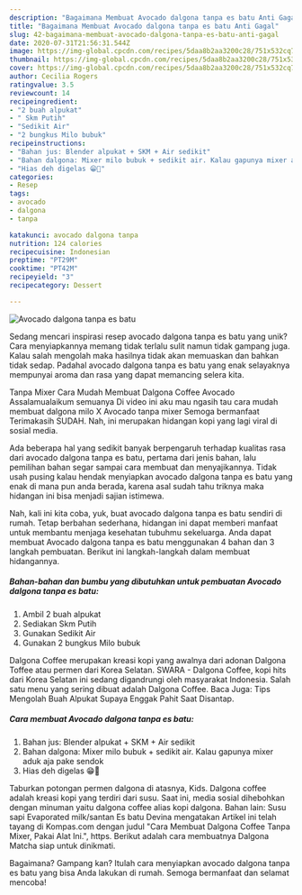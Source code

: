 ```yaml
---
description: "Bagaimana Membuat Avocado dalgona tanpa es batu Anti Gagal"
title: "Bagaimana Membuat Avocado dalgona tanpa es batu Anti Gagal"
slug: 42-bagaimana-membuat-avocado-dalgona-tanpa-es-batu-anti-gagal
date: 2020-07-31T21:56:31.544Z
image: https://img-global.cpcdn.com/recipes/5daa8b2aa3200c28/751x532cq70/avocado-dalgona-tanpa-es-batu-foto-resep-utama.jpg
thumbnail: https://img-global.cpcdn.com/recipes/5daa8b2aa3200c28/751x532cq70/avocado-dalgona-tanpa-es-batu-foto-resep-utama.jpg
cover: https://img-global.cpcdn.com/recipes/5daa8b2aa3200c28/751x532cq70/avocado-dalgona-tanpa-es-batu-foto-resep-utama.jpg
author: Cecilia Rogers
ratingvalue: 3.5
reviewcount: 14
recipeingredient:
- "2 buah alpukat"
- " Skm Putih"
- "Sedikit Air"
- "2 bungkus Milo bubuk"
recipeinstructions:
- "Bahan jus: Blender alpukat + SKM + Air sedikit"
- "Bahan dalgona: Mixer milo bubuk + sedikit air. Kalau gapunya mixer aduk aja pake sendok"
- "Hias deh digelas 😁🍹"
categories:
- Resep
tags:
- avocado
- dalgona
- tanpa

katakunci: avocado dalgona tanpa 
nutrition: 124 calories
recipecuisine: Indonesian
preptime: "PT29M"
cooktime: "PT42M"
recipeyield: "3"
recipecategory: Dessert

---
```



![Avocado dalgona tanpa es batu](https://img-global.cpcdn.com/recipes/5daa8b2aa3200c28/751x532cq70/avocado-dalgona-tanpa-es-batu-foto-resep-utama.jpg)

Sedang mencari inspirasi resep avocado dalgona tanpa es batu yang unik? Cara menyiapkannya memang tidak terlalu sulit namun tidak gampang juga. Kalau salah mengolah maka hasilnya tidak akan memuaskan dan bahkan tidak sedap. Padahal avocado dalgona tanpa es batu yang enak selayaknya mempunyai aroma dan rasa yang dapat memancing selera kita.

Tanpa Mixer Cara Mudah Membuat Dalgona Coffee Avocado Assalamualaikum semuanya Di video ini aku mau ngasih tau cara mudah membuat dalgona milo X Avocado tanpa mixer Semoga bermanfaat Terimakasih SUDAH. Nah, ini merupakan hidangan kopi yang lagi viral di sosial media.

Ada beberapa hal yang sedikit banyak berpengaruh terhadap kualitas rasa dari avocado dalgona tanpa es batu, pertama dari jenis bahan, lalu pemilihan bahan segar sampai cara membuat dan menyajikannya. Tidak usah pusing kalau hendak menyiapkan avocado dalgona tanpa es batu yang enak di mana pun anda berada, karena asal sudah tahu triknya maka hidangan ini bisa menjadi sajian istimewa.


Nah, kali ini kita coba, yuk, buat avocado dalgona tanpa es batu sendiri di rumah. Tetap berbahan sederhana, hidangan ini dapat memberi manfaat untuk membantu menjaga kesehatan tubuhmu sekeluarga. Anda dapat membuat Avocado dalgona tanpa es batu menggunakan 4 bahan dan 3 langkah pembuatan. Berikut ini langkah-langkah dalam membuat hidangannya.

<!--inarticleads1-->

##### Bahan-bahan dan bumbu yang dibutuhkan untuk pembuatan Avocado dalgona tanpa es batu:

1. Ambil 2 buah alpukat
1. Sediakan  Skm Putih
1. Gunakan Sedikit Air
1. Gunakan 2 bungkus Milo bubuk


Dalgona Coffee merupakan kreasi kopi yang awalnya dari adonan Dalgona Toffee atau permen dari Korea Selatan. SWARA - Dalgona Coffee, kopi hits dari Korea Selatan ini sedang digandrungi oleh masyarakat Indonesia. Salah satu menu yang sering dibuat adalah Dalgona Coffee. Baca Juga: Tips Mengolah Buah Alpukat Supaya Enggak Pahit Saat Disantap. 

<!--inarticleads2-->

##### Cara membuat Avocado dalgona tanpa es batu:

1. Bahan jus: Blender alpukat + SKM + Air sedikit
1. Bahan dalgona: Mixer milo bubuk + sedikit air. Kalau gapunya mixer aduk aja pake sendok
1. Hias deh digelas 😁🍹


Taburkan potongan permen dalgona di atasnya, Kids. Dalgona coffee adalah kreasi kopi yang terdiri dari susu. Saat ini, media sosial dihebohkan dengan minuman yaitu dalgona coffee alias kopi dalgona. Bahan lain: Susu sapi Evaporated milk/santan Es batu Devina mengatakan Artikel ini telah tayang di Kompas.com dengan judul &#34;Cara Membuat Dalgona Coffee Tanpa Mixer, Pakai Alat Ini.&#34;, https. Berikut adalah cara membuatnya Dalgona Matcha siap untuk dinikmati. 

Bagaimana? Gampang kan? Itulah cara menyiapkan avocado dalgona tanpa es batu yang bisa Anda lakukan di rumah. Semoga bermanfaat dan selamat mencoba!
